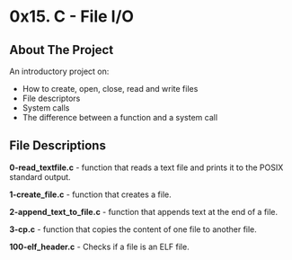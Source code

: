 <h1>0x15. C - File I/O</h1>

<h2>About The Project</h2>

An introductory project on:

<ul>
<li>How to create, open, close, read and write files</li>
<li>File descriptors</li>
<li>System calls</li>
<li>The difference between a function and a system call</li>
</ul>

<h2>File Descriptions</h2>

<strong>0-read_textfile.c</strong> - function that reads a text file and prints it to the POSIX standard output.

<strong>1-create_file.c</strong> - function that creates a file.

<strong>2-append_text_to_file.c</strong> - function that appends text at the end of a file.

<strong>3-cp.c</strong> - function that copies the content of one file to another file.

<strong>100-elf_header.c</strong> - Checks if a file is an ELF file.
